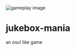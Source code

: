 ![gameplay image](https://user-images.githubusercontent.com/46165604/224511114-89ab700e-5813-4823-9c00-721a4a58019f.png)
# jukebox-mania
an osu! like game
